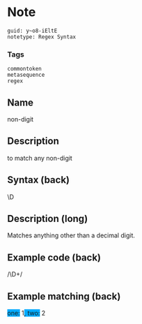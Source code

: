 # Note
```
guid: y~o8-iEltE
notetype: Regex Syntax
```

### Tags
```
commontoken
metasequence
regex
```

## Name
non-digit

## Description
to match any non-digit

## Syntax (back)
<div>
  <div>
    \D
  </div>
</div>

## Description (long)
Matches anything other than a decimal digit.

## Example code (back)
/\D+/

## Example matching (back)
<div>
  <span style="background-color: rgb(0, 170, 255);">one:</span>
  1<span style="background-color: rgb(0, 170, 255);">, two:</span>
  2
</div>
